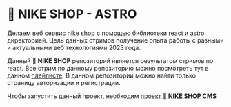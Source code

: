 # 👟 NIKE SHOP - ASTRO

Делаем веб сервис nike shop с помощью библиотеки react и astro директорией. Цель данных стримов получение опыта работы с разными и актуальными веб технологиями 2023 года.

Данный **👟 NIKE SHOP** репозиторий является результатом стримов по react. Все стрим по данному репозиторию можно посмотреть тут в данном [плейлисте](https://youtube.com/playlist?list=PL_trBE0sVQmdBX6MDke9UlvCbqdBCI8iM). В данном репозитории можно найти только страницу авторизации и регистрации.

Чтобы запустить данный проект, необходим [проект **👟 NIKE SHOP CMS**](https://github.com/debabin/nike-shop-cms)
